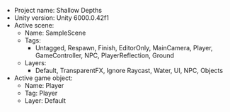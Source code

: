 <!-- UNITY CODE ASSIST INSTRUCTIONS START -->
- Project name: Shallow Depths
- Unity version: Unity 6000.0.42f1
- Active scene:
  - Name: SampleScene
  - Tags:
    - Untagged, Respawn, Finish, EditorOnly, MainCamera, Player, GameController, NPC, PlayerReflection, Ground
  - Layers:
    - Default, TransparentFX, Ignore Raycast, Water, UI, NPC, Objects
- Active game object:
  - Name: Player
  - Tag: Player
  - Layer: Default
<!-- UNITY CODE ASSIST INSTRUCTIONS END -->